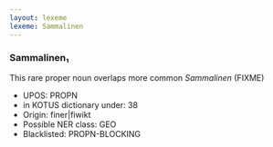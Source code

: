 ```yaml
---
layout: lexeme
lexeme: Sammalinen
---
```


###  Sammalinen₁

This rare proper noun overlaps more common *Sammalinen* (FIXME)
* UPOS:  PROPN
* in KOTUS dictionary under:  38
* Origin:  finer|fiwikt
* Possible NER class:  GEO
* Blacklisted:  PROPN-BLOCKING

